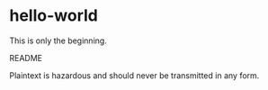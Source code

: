 # hello-world
This is only the beginning.

README

Plaintext is hazardous and should never be transmitted in any form.
